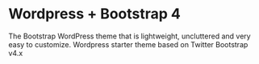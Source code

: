 # Wordpress + Bootstrap 4
The Bootstrap WordPress theme that is lightweight, uncluttered and very easy to customize. Wordpress starter theme based on Twitter Bootstrap v4.x
